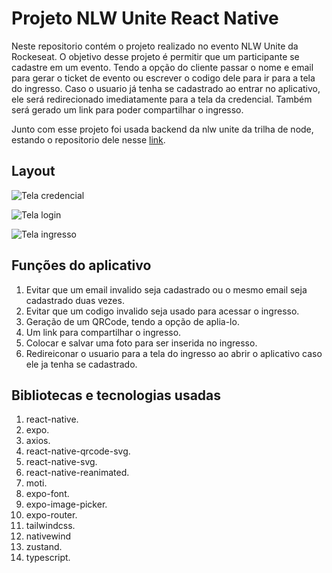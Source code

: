 # Projeto NLW Unite React Native

Neste repositorio contém o projeto realizado no evento NLW Unite da Rockeseat. O objetivo desse projeto é permitir que um participante se cadastre em um evento. Tendo a opção do cliente passar o nome e email para gerar o ticket de evento ou escrever o codigo dele para ir para a tela do ingresso. Caso o usuario já tenha se cadastrado ao entrar no aplicativo, ele será redirecionado imediatamente para a tela da credencial. Também será gerado um link para poder compartilhar o ingresso.

Junto com esse projeto foi usada backend da nlw unite da trilha de node, estando o repositorio dele nesse [link](https://github.com/rocketseat-education/nlw-unite-nodejs).

## Layout

![Tela credencial](https://github.com/miguelAngeloSantana/NLW-Unite-React-Native/blob/main/Layout/Tela-Credencial.png)


![Tela login](https://github.com/miguelAngeloSantana/NLW-Unite-React-Native/blob/main/Layout/Tela-Login.png)


![Tela ingresso](https://github.com/miguelAngeloSantana/NLW-Unite-React-Native/blob/main/Layout/Tela-Ingresso.png)

## Funções do aplicativo
1. Evitar que um email invalido seja cadastrado ou o mesmo email seja cadastrado duas vezes.
2. Evitar que um codigo invalido seja usado para acessar o ingresso.
3. Geração de um QRCode, tendo a opção de aplia-lo.
4. Um link para compartilhar o ingresso.
5. Colocar e salvar uma foto para ser inserida no ingresso.
6. Redireiconar o usuario para a tela do ingresso ao abrir o aplicativo caso ele ja tenha se cadastrado.

## Bibliotecas e tecnologias usadas
1. react-native.
2. expo.
3. axios.
5. react-native-qrcode-svg.
5. react-native-svg.
6. react-native-reanimated.
7. moti.
8. expo-font.
9. expo-image-picker.
10. expo-router.
11. tailwindcss.
12. nativewind
13. zustand.
14. typescript.

